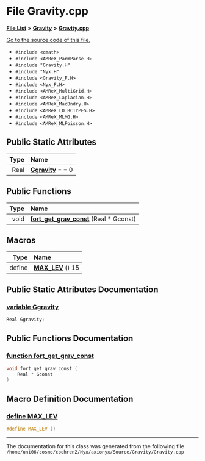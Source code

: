 
# File Gravity.cpp


[**File List**](files.md) **>** [**Gravity**](dir_fdbf5007869eac89a42b1cd44aeda050.md) **>** [**Gravity.cpp**](Gravity_8cpp.md)

[Go to the source code of this file.](Gravity_8cpp_source.md)



* `#include <cmath>`
* `#include <AMReX_ParmParse.H>`
* `#include "Gravity.H"`
* `#include "Nyx.H"`
* `#include <Gravity_F.H>`
* `#include <Nyx_F.H>`
* `#include <AMReX_MultiGrid.H>`
* `#include <AMReX_Laplacian.H>`
* `#include <AMReX_MacBndry.H>`
* `#include <AMReX_LO_BCTYPES.H>`
* `#include <AMReX_MLMG.H>`
* `#include <AMReX_MLPoisson.H>`














## Public Static Attributes

| Type | Name |
| ---: | :--- |
|  Real | [**Ggravity**](Gravity_8cpp.md#variable-ggravity)   = = 0<br> |

## Public Functions

| Type | Name |
| ---: | :--- |
|  void | [**fort\_get\_grav\_const**](Gravity_8cpp.md#function-fort-get-grav-const) (Real \* Gconst) <br> |







## Macros

| Type | Name |
| ---: | :--- |
| define  | [**MAX\_LEV**](Gravity_8cpp.md#define-max-lev)  () 15<br> |

## Public Static Attributes Documentation


### <a href="#variable-ggravity" id="variable-ggravity">variable Ggravity </a>


```cpp
Real Ggravity;
```


## Public Functions Documentation


### <a href="#function-fort-get-grav-const" id="function-fort-get-grav-const">function fort\_get\_grav\_const </a>


```cpp
void fort_get_grav_const (
    Real * Gconst
) 
```

## Macro Definition Documentation



### <a href="#define-max-lev" id="define-max-lev">define MAX\_LEV </a>


```cpp
#define MAX_LEV () 
```



------------------------------
The documentation for this class was generated from the following file `/home/uni06/cosmo/cbehren2/Nyx/axionyx/Source/Gravity/Gravity.cpp`
